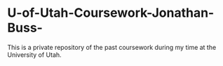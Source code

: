 # U-of-Utah-Coursework-Jonathan-Buss-
This is a private repository of the past coursework during my time at the University of Utah. 

